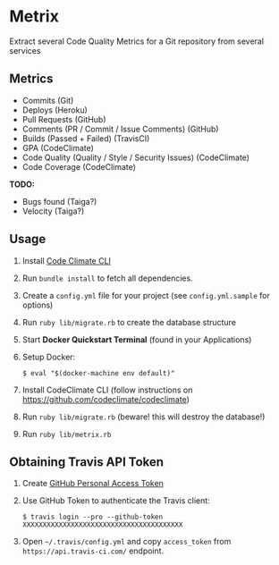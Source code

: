 # Metrix

Extract several Code Quality Metrics for a Git repository from several services

## Metrics

* Commits (Git)
* Deploys (Heroku)
* Pull Requests (GitHub)
* Comments (PR / Commit / Issue Comments) (GitHub)
* Builds (Passed + Failed) (TravisCI)
* GPA (CodeClimate)
* Code Quality (Quality / Style / Security Issues) (CodeClimate)
* Code Coverage (CodeClimate)

**TODO:**

* Bugs found (Taiga?)
* Velocity (Taiga?)

## Usage

1. Install [Code Climate CLI](https://github.com/codeclimate/codeclimate)
2. Run `bundle install` to fetch all dependencies.
3. Create a `config.yml` file for your project (see `config.yml.sample` for options)
4. Run `ruby lib/migrate.rb` to create the database structure
5. Start **Docker Quickstart Terminal** (found in your Applications)
5. Setup Docker:

    ```` shell
    $ eval "$(docker-machine env default)"
    ````
    
6. Install CodeClimate CLI (follow instructions on https://github.com/codeclimate/codeclimate)
7. Run `ruby lib/migrate.rb` (beware! this will destroy the database!)
8. Run `ruby lib/metrix.rb`

## Obtaining Travis API Token

1. Create [GitHub Personal Access Token](https://github.com/settings/tokens)
2. Use GitHub Token to authenticate the Travis client:

    ```` shell
    $ travis login --pro --github-token XXXXXXXXXXXXXXXXXXXXXXXXXXXXXXXXXXXXXXXX
    ````
    
3. Open `~/.travis/config.yml` and copy `access_token` from `https://api.travis-ci.com/` endpoint.
